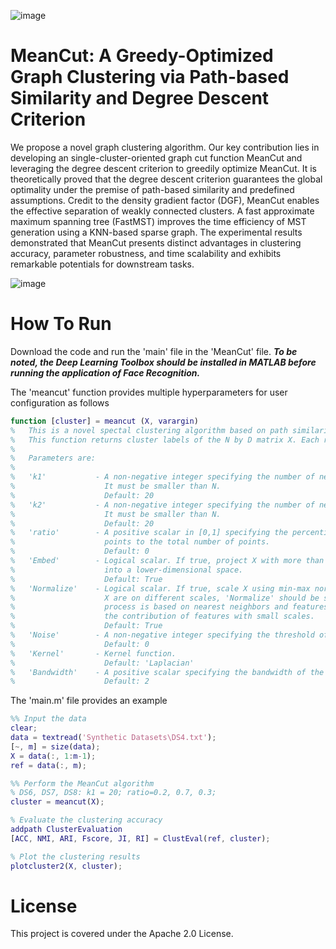 ![image](https://img.shields.io/badge/MATLAB-R2023a-red)
# MeanCut: A Greedy-Optimized Graph Clustering via Path-based Similarity and Degree Descent Criterion

We propose a novel graph clustering algorithm. Our key contribution lies in developing an single-cluster-oriented graph cut function MeanCut and leveraging the degree descent criterion to greedily optimize MeanCut. It is theoretically proved that the degree descent criterion guarantees the global optimality under the premise of path-based similarity and predefined assumptions. Credit to the density gradient factor (DGF), MeanCut enables the effective separation of weakly connected clusters. A fast approximate maximum spanning tree (FastMST) improves the time efficiency of MST generation using a KNN-based sparse graph. The experimental results demonstrated that MeanCut presents distinct advantages in clustering accuracy, parameter robustness, and time scalability and exhibits remarkable potentials for downstream tasks.

![image](https://github.com/ZPGuiGroupWhu/MeanCut-Clustering/blob/main/Pic/github.png)

# How To Run

Download the code and run the 'main' file in the 'MeanCut' file. ***To be noted, the Deep Learning Toolbox should be installed in MATLAB before running the application of Face Recognition.***

The 'meancut' function provides multiple hyperparameters for user configuration as follows 
```matlab
function [cluster] = meancut (X, varargin)
%   This is a novel spectal clustering algorithm based on path similarity and degree descent criterion. 
%   This function returns cluster labels of the N by D matrix X. Each row in X represents an observation.
% 
%   Parameters are: 
% 
%   'k1'           - A non-negative integer specifying the number of nearest neighbors for DGF. 
%                    It must be smaller than N.
%                    Default: 20
%   'k2'           - A non-negative integer specifying the number of nearest neighbors for MST. 
%                    It must be smaller than N.
%                    Default: 20
%   'ratio'        - A positive scalar in [0,1] specifying the percentile of the number of boudanry 
%                    points to the total number of points. 
%                    Default: 0
%   'Embed'        - Logical scalar. If true, project X with more than 5000 samples and 50 features
%                    into a lower-dimensional space. 
%                    Default: True
%   'Normalize'    - Logical scalar. If true, scale X using min-max normalization. If features in 
%                    X are on different scales, 'Normalize' should be set to true because the clustering 
%                    process is based on nearest neighbors and features with large scales can override 
%                    the contribution of features with small scales. 
%                    Default: True
%   'Noise'        - A non-negative integer specifying the threshold of a noisy cluster.
%                    Default: 0
%   'Kernel'       - Kernel function.
%                    Default: 'Laplacian'
%   'Bandwidth'    - A positive scalar specifying the bandwidth of the kernel function.
%                    Default: 2
```

The 'main.m' file provides an example
```matlab
%% Input the data
clear;
data = textread('Synthetic Datasets\DS4.txt');
[~, m] = size(data);
X = data(:, 1:m-1);
ref = data(:, m);

%% Perform the MeanCut algorithm
% DS6, DS7, DS8: k1 = 20; ratio=0.2, 0.7, 0.3;
cluster = meancut(X);

% Evaluate the clustering accuracy
addpath ClusterEvaluation
[ACC, NMI, ARI, Fscore, JI, RI] = ClustEval(ref, cluster);

% Plot the clustering results
plotcluster2(X, cluster);
```

# License

This project is covered under the Apache 2.0 License.
